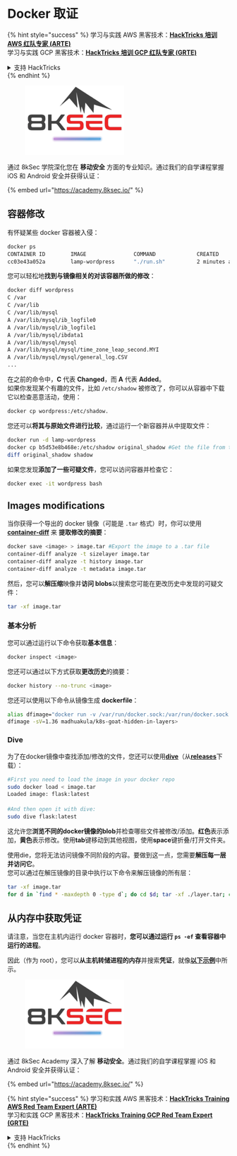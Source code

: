 # Docker 取证

{% hint style="success" %}
学习与实践 AWS 黑客技术：<img src="/.gitbook/assets/arte.png" alt="" data-size="line">[**HackTricks 培训 AWS 红队专家 (ARTE)**](https://training.hacktricks.xyz/courses/arte)<img src="/.gitbook/assets/arte.png" alt="" data-size="line">\
学习与实践 GCP 黑客技术：<img src="/.gitbook/assets/grte.png" alt="" data-size="line">[**HackTricks 培训 GCP 红队专家 (GRTE)**<img src="/.gitbook/assets/grte.png" alt="" data-size="line">](https://training.hacktricks.xyz/courses/grte)

<details>

<summary>支持 HackTricks</summary>

* 查看 [**订阅计划**](https://github.com/sponsors/carlospolop)!
* **加入** 💬 [**Discord 群组**](https://discord.gg/hRep4RUj7f) 或 [**Telegram 群组**](https://t.me/peass) 或 **关注** 我们的 **Twitter** 🐦 [**@hacktricks\_live**](https://twitter.com/hacktricks\_live)**.**
* **通过向** [**HackTricks**](https://github.com/carlospolop/hacktricks) 和 [**HackTricks Cloud**](https://github.com/carlospolop/hacktricks-cloud) GitHub 仓库提交 PR 分享黑客技巧。

</details>
{% endhint %}

<figure><img src="/.gitbook/assets/image (2).png" alt=""><figcaption></figcaption></figure>

通过 8kSec 学院深化您在 **移动安全** 方面的专业知识。通过我们的自学课程掌握 iOS 和 Android 安全并获得认证：

{% embed url="https://academy.8ksec.io/" %}

## 容器修改

有怀疑某些 docker 容器被入侵：
```bash
docker ps
CONTAINER ID        IMAGE               COMMAND             CREATED             STATUS              PORTS               NAMES
cc03e43a052a        lamp-wordpress      "./run.sh"          2 minutes ago       Up 2 minutes        80/tcp              wordpress
```
您可以轻松地**找到与镜像相关的对该容器所做的修改**：
```bash
docker diff wordpress
C /var
C /var/lib
C /var/lib/mysql
A /var/lib/mysql/ib_logfile0
A /var/lib/mysql/ib_logfile1
A /var/lib/mysql/ibdata1
A /var/lib/mysql/mysql
A /var/lib/mysql/mysql/time_zone_leap_second.MYI
A /var/lib/mysql/mysql/general_log.CSV
...
```
在之前的命令中，**C** 代表 **Changed**，而 **A** 代表 **Added**。\
如果你发现某个有趣的文件，比如 `/etc/shadow` 被修改了，你可以从容器中下载它以检查恶意活动，使用：
```bash
docker cp wordpress:/etc/shadow.
```
您还可以**将其与原始文件进行比较**，通过运行一个新容器并从中提取文件：
```bash
docker run -d lamp-wordpress
docker cp b5d53e8b468e:/etc/shadow original_shadow #Get the file from the newly created container
diff original_shadow shadow
```
如果您发现**添加了一些可疑文件**，您可以访问容器并检查它：
```bash
docker exec -it wordpress bash
```
## Images modifications

当你获得一个导出的 docker 镜像（可能是 `.tar` 格式）时，你可以使用 [**container-diff**](https://github.com/GoogleContainerTools/container-diff/releases) 来 **提取修改的摘要**：
```bash
docker save <image> > image.tar #Export the image to a .tar file
container-diff analyze -t sizelayer image.tar
container-diff analyze -t history image.tar
container-diff analyze -t metadata image.tar
```
然后，您可以**解压缩**映像并**访问 blobs**以搜索您可能在更改历史中发现的可疑文件：
```bash
tar -xf image.tar
```
### 基本分析

您可以通过运行以下命令获取**基本信息**：
```bash
docker inspect <image>
```
您还可以通过以下方式获取**更改历史**的摘要：
```bash
docker history --no-trunc <image>
```
您还可以使用以下命令从镜像生成 **dockerfile**：
```bash
alias dfimage="docker run -v /var/run/docker.sock:/var/run/docker.sock --rm alpine/dfimage"
dfimage -sV=1.36 madhuakula/k8s-goat-hidden-in-layers>
```
### Dive

为了在docker镜像中查找添加/修改的文件，您还可以使用[**dive**](https://github.com/wagoodman/dive)（从[**releases**](https://github.com/wagoodman/dive/releases/tag/v0.10.0)下载）：
```bash
#First you need to load the image in your docker repo
sudo docker load < image.tar                                                                                                                                                                                                         1 ⨯
Loaded image: flask:latest

#And then open it with dive:
sudo dive flask:latest
```
这允许您**浏览不同的docker镜像的blob**并检查哪些文件被修改/添加。**红色**表示添加，**黄色**表示修改。使用**tab**键移动到其他视图，使用**space**键折叠/打开文件夹。

使用die，您将无法访问镜像不同阶段的内容。要做到这一点，您需要**解压每一层并访问它**。\
您可以通过在解压镜像的目录中执行以下命令来解压镜像的所有层：
```bash
tar -xf image.tar
for d in `find * -maxdepth 0 -type d`; do cd $d; tar -xf ./layer.tar; cd ..; done
```
## 从内存中获取凭证

请注意，当您在主机内运行 docker 容器时，**您可以通过运行 `ps -ef` 查看容器中运行的进程**。

因此（作为 root），您可以**从主机转储进程的内存**并搜索**凭证**，就像[**以下示例**](../../linux-hardening/privilege-escalation/#process-memory)中所示。

<figure><img src="/.gitbook/assets/image (2).png" alt=""><figcaption></figcaption></figure>

通过 8kSec Academy 深入了解 **移动安全**。通过我们的自学课程掌握 iOS 和 Android 安全并获得认证：

{% embed url="https://academy.8ksec.io/" %}

{% hint style="success" %}
学习和实践 AWS 黑客技术：<img src="/.gitbook/assets/arte.png" alt="" data-size="line">[**HackTricks Training AWS Red Team Expert (ARTE)**](https://training.hacktricks.xyz/courses/arte)<img src="/.gitbook/assets/arte.png" alt="" data-size="line">\
学习和实践 GCP 黑客技术：<img src="/.gitbook/assets/grte.png" alt="" data-size="line">[**HackTricks Training GCP Red Team Expert (GRTE)**<img src="/.gitbook/assets/grte.png" alt="" data-size="line">](https://training.hacktricks.xyz/courses/grte)

<details>

<summary>支持 HackTricks</summary>

* 查看 [**订阅计划**](https://github.com/sponsors/carlospolop)!
* **加入** 💬 [**Discord 群组**](https://discord.gg/hRep4RUj7f) 或 [**Telegram 群组**](https://t.me/peass) 或 **在 Twitter 上关注** 🐦 [**@hacktricks\_live**](https://twitter.com/hacktricks\_live)**.**
* **通过向** [**HackTricks**](https://github.com/carlospolop/hacktricks) 和 [**HackTricks Cloud**](https://github.com/carlospolop/hacktricks-cloud) GitHub 仓库提交 PR 来分享黑客技巧。

</details>
{% endhint %}
